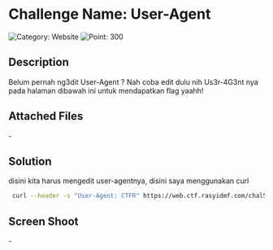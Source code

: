 # Challenge Name: User-Agent

![Category: Website](https://img.shields.io/badge/Category-Website-lightgrey.svg)
![Point: 300](https://img.shields.io/badge/Score-300-brightgreen.svg)

## Description

Belum pernah ng3dit User-Agent ? Nah coba edit dulu nih Us3r-4G3nt nya pada halaman dibawah ini untuk mendapatkan flag yaahh!

## Attached Files

\-

## Solution

disini kita harus mengedit user-agentnya, disini saya menggunakan curl

```bash
 curl --header -s "User-Agent: CTFR" https://web.ctf.rasyidmf.com/chal5/ | awk '/Flag : /{print $3}'
```

## Screen Shoot

\-

